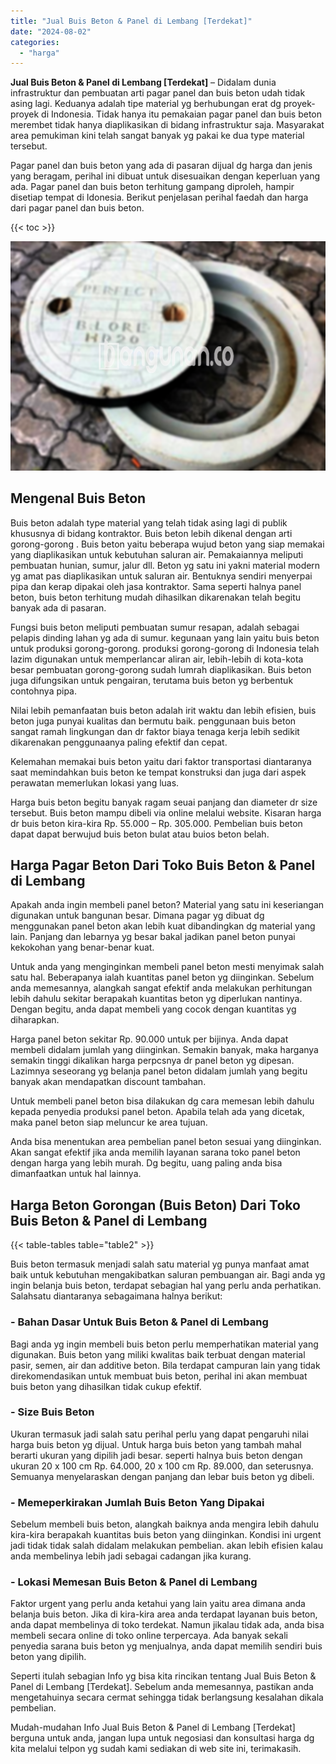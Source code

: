 ```yaml
---
title: "Jual Buis Beton & Panel di Lembang [Terdekat]"
date: "2024-08-02"
categories: 
  - "harga"
---
```


**Jual Buis Beton & Panel di Lembang \[Terdekat\]** – Didalam dunia infrastruktur dan pembuatan arti pagar panel dan buis beton udah tidak asing lagi. Keduanya adalah tipe material yg berhubungan erat dg proyek-proyek di Indonesia. Tidak hanya itu pemakaian pagar panel dan buis beton merembet tidak hanya diaplikasikan di bidang infrastruktur saja. Masyarakat area pemukiman kini telah sangat banyak yg pakai ke dua type material tersebut.

Pagar panel dan buis beton yang ada di pasaran dijual dg harga dan jenis yang beragam, perihal ini dibuat untuk disesuaikan dengan keperluan yang ada. Pagar panel dan buis beton terhitung gampang diproleh, hampir disetiap tempat di Idonesia. Berikut penjelasan perihal faedah dan harga dari pagar panel dan buis beton.

{{< toc >}}

![Jual Buis Beton & Panel di Lembang [Terdekat]](/images/jual-panel-buis-beton-murah-65.png)

## Mengenal Buis Beton

Buis beton adalah type material yang telah tidak asing lagi di publik khususnya di bidang kontraktor. Buis beton lebih dikenal dengan arti gorong-gorong . Buis beton yaitu beberapa wujud beton yang siap memakai yang diaplikasikan untuk kebutuhan saluran air. Pemakaiannya meliputi pembuatan hunian, sumur, jalur dll. Beton yg satu ini yakni material modern yg amat pas diaplikasikan untuk saluran air. Bentuknya sendiri menyerpai pipa dan kerap dipakai oleh jasa kontraktor. Sama seperti halnya panel beton, buis beton terhitung mudah dihasilkan dikarenakan telah begitu banyak ada di pasaran.

Fungsi buis beton meliputi pembuatan sumur resapan, adalah sebagai pelapis dinding lahan yg ada di sumur. kegunaan yang lain yaitu buis beton untuk produksi gorong-gorong. produksi gorong-gorong di Indonesia telah lazim digunakan untuk memperlancar aliran air, lebih-lebih di kota-kota besar pembuatan gorong-gorong sudah lumrah diaplikasikan. Buis beton juga difungsikan untuk pengairan, terutama buis beton yg berbentuk contohnya pipa.

Nilai lebih pemanfaatan buis beton adalah irit waktu dan lebih efisien, buis beton juga punyai kualitas dan bermutu baik. penggunaan buis beton sangat ramah lingkungan dan dr faktor biaya tenaga kerja lebih sedikit dikarenakan penggunaanya paling efektif dan cepat.

Kelemahan memakai buis beton yaitu dari faktor transportasi diantaranya saat memindahkan buis beton ke tempat konstruksi dan juga dari aspek perawatan memerlukan lokasi yang luas.

Harga buis beton begitu banyak ragam seuai panjang dan diameter dr size tersebut. Buis beton mampu dibeli via online melalui website. Kisaran harga dr buis beton kira-kira Rp. 55.000 – Rp. 305.000. Pembelian buis beton dapat dapat berwujud buis beton bulat atau buios beton belah.

## Harga Pagar Beton Dari Toko Buis Beton & Panel di Lembang

Apakah anda ingin membeli panel beton? Material yang satu ini keseriangan digunakan untuk bangunan besar. Dimana pagar yg dibuat dg menggunakan panel beton akan lebih kuat dibandingkan dg material yang lain. Panjang dan lebarnya yg besar bakal jadikan panel beton punyai kekokohan yang benar-benar kuat.

Untuk anda yang menginginkan membeli panel beton mesti menyimak salah satu hal. Beberapanya ialah kuantitas panel beton yg diinginkan. Sebelum anda memesannya, alangkah sangat efektif anda melakukan perhitungan lebih dahulu sekitar berapakah kuantitas beton yg diperlukan nantinya. Dengan begitu, anda dapat membeli yang cocok dengan kuantitas yg diharapkan.

Harga panel beton sekitar Rp. 90.000 untuk per bijinya. Anda dapat membeli didalam jumlah yang diinginkan. Semakin banyak, maka harganya semakin tinggi dikalikan harga perpcsnya dr panel beton yg dipesan. Lazimnya seseorang yg belanja panel beton didalam jumlah yang begitu banyak akan mendapatkan discount tambahan.

Untuk membeli panel beton bisa dilakukan dg cara memesan lebih dahulu kepada penyedia produksi panel beton. Apabila telah ada yang dicetak, maka panel beton siap meluncur ke area tujuan.

Anda bisa menentukan area pembelian panel beton sesuai yang diinginkan. Akan sangat efektif jika anda memilih layanan sarana toko panel beton dengan harga yang lebih murah. Dg begitu, uang paling anda bisa dimanfaatkan untuk hal lainnya.

## Harga Beton Gorongan (Buis Beton) Dari Toko Buis Beton & Panel di Lembang

{{< table-tables table="table2" >}}

Buis beton termasuk menjadi salah satu material yg punya manfaat amat baik untuk kebutuhan mengakibatkan saluran pembuangan air. Bagi anda yg ingin belanja buis beton, terdapat sebagian hal yang perlu anda perhatikan. Salahsatu diantaranya sebagaimana halnya berikut:

### \- Bahan Dasar Untuk Buis Beton & Panel di Lembang

Bagi anda yg ingin membeli buis beton perlu memperhatikan material yang digunakan. Buis beton yang miliki kwalitas baik terbuat dengan material pasir, semen, air dan additive beton. Bila terdapat campuran lain yang tidak direkomendasikan untuk membuat buis beton, perihal ini akan membuat buis beton yang dihasilkan tidak cukup efektif.

### \- Size Buis Beton

Ukuran termasuk jadi salah satu perihal perlu yang dapat pengaruhi nilai harga buis beton yg dijual. Untuk harga buis beton yang tambah mahal berarti ukuran yang dipilih jadi besar. seperti halnya buis beton dengan ukuran 20 x 100 cm Rp. 64.000, 20 x 100 cm Rp. 89.000, dan seterusnya. Semuanya menyelaraskan dengan panjang dan lebar buis beton yg dibeli.

### \- Memeperkirakan Jumlah Buis Beton Yang Dipakai

Sebelum membeli buis beton, alangkah baiknya anda mengira lebih dahulu kira-kira berapakah kuantitas buis beton yang diinginkan. Kondisi ini urgent jadi tidak tidak salah didalam melakukan pembelian. akan lebih efisien kalau anda membelinya lebih jadi sebagai cadangan jika kurang.

### \- Lokasi Memesan Buis Beton & Panel di Lembang

Faktor urgent yang perlu anda ketahui yang lain yaitu area dimana anda belanja buis beton. Jika di kira-kira area anda terdapat layanan buis beton, anda dapat membelinya di toko terdekat. Namun jikalau tidak ada, anda bisa membeli secara online di toko online terpercaya. Ada banyak sekali penyedia sarana buis beton yg menjualnya, anda dapat memilih sendiri buis beton yang dipilih.

Seperti itulah sebagian Info yg bisa kita rincikan tentang Jual Buis Beton & Panel di Lembang \[Terdekat\]. Sebelum anda memesannya, pastikan anda mengetahuinya secara cermat sehingga tidak berlangsung kesalahan dikala pembelian.

Mudah-mudahan Info Jual Buis Beton & Panel di Lembang \[Terdekat\] berguna untuk anda, jangan lupa untuk negosiasi dan konsultasi harga dg kita melalui telpon yg sudah kami sediakan di web site ini, terimakasih.
